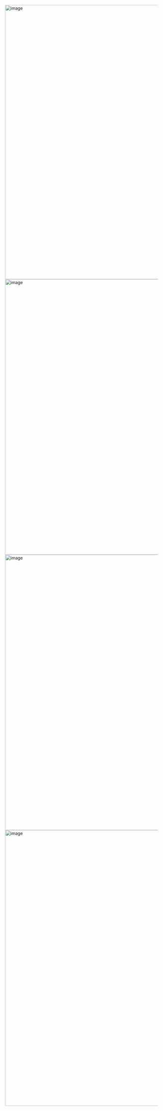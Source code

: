 <img width="1893" height="902" alt="image" src="https://github.com/user-attachments/assets/02f27ee9-25bd-4ea3-9e8b-2ab36587f46b" />

<img width="1904" height="906" alt="image" src="https://github.com/user-attachments/assets/1f1bcb8c-8aec-4337-b905-1f173e41dbd9" />

<img width="1892" height="906" alt="image" src="https://github.com/user-attachments/assets/c1ae66fc-af7e-408a-8961-37265e8bb122" />

<img width="1896" height="907" alt="image" src="https://github.com/user-attachments/assets/a4bcd10f-5d48-4838-9199-f31880c16e31" />
